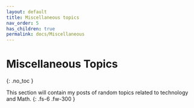 ```yaml
---
layout: default
title: Miscellaneous topics
nav_order: 5
has_children: true
permalink: docs/Miscellaneous
---
```


# Miscellaneous Topics 
{: .no_toc }

This section will contain my posts of random topics related to technology and Math.
{: .fs-6 .fw-300 }